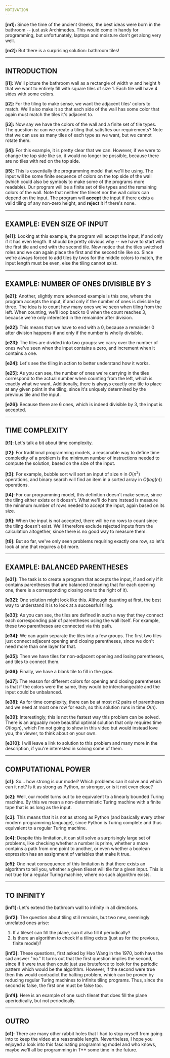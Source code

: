 ```yaml
---
MOTIVATION
---
```


**[m1]:** Since the time of the ancient Greeks, the best ideas were born in the bathroom -- just ask Archimedes. This would come in handy for programming, but unfortunately, laptops and moisture don't get along very well.

**[m2]:** But there is a surprising solution: bathroom tiles!

---
INTRODUCTION
---

**[i1]:** We'll picture the bathroom wall as a rectangle of width $w$ and height $h$ that we want to entirely fill with square tiles of size $1$. Each tile will have $4$ sides with some colors.

**[i2]:** For the tiling to make sense, we want the adjacent tiles' colors to match. We'll also make it so that each side of the wall has some color that again must match the tiles it's adjacent to.

**[i3]:** Now say we have the colors of the wall and a finite set of tile types. The question is: can we create a tiling that satisfies our requirements? Note that we can use as many tiles of each type as we want, but we cannot rotate them.

**[i4]:** For this example, it is pretty clear that we can. However, if we were to change the top side like so, it would no longer be possible, because there are no tiles with red on the top side.

**[i5]:** This is essentially the programming model that we'll be using. The input will be some finite sequence of colors on the top side of the wall (which could also be symbols to make some of the programs more readable). Our program will be a finite set of tile types and the remaining colors of the wall. Note that neither the tileset nor the wall colors can depend on the input. The program will **accept** the input if there exists a valid tiling of any non-zero height, and **reject** it if there's none.

---
EXAMPLE: EVEN SIZE OF INPUT
---

**[e11]:** Looking at this example, the program will accept the input, if and only if it has even length. It should be pretty obvious why -- we have to start with the first tile and end with the second tile. Now notice that the tiles switched roles and we can again place the first and the second tile like so. Since we're always forced to add tiles by twos for the middle colors to match, the input length must be even, else the tiling cannot exist.

---
EXAMPLE: NUMBER OF ONES DIVISIBLE BY 3
---

**[e21]:** Another, slightly more advanced example is this one, where the program accepts the input, if and only if the number of ones is divisible by three. The idea is to count how many ones we've seen when tiling from the left. When counting, we'll loop back to 0 when the count reaches 3, because we're only interested in the remainder after division.

**[e22]:** This means that we have to end with a 0, because a remainder 0 after division happens if and only if the number is wholly divisible.

**[e23]:** The tiles are divided into two groups: we carry over the number of ones we've seen when the input contains a zero, and increment when it contains a one.

**[e24]:** Let's see the tiling in action to better understand how it works.

**[e25]:** As you can see, the number of ones we're carrying in the tiles correspond to the actual number when counting from the left, which is exactly what we want. Additionally, there is always exactly one tile to place at any given point in the tiling, since it's uniquely determined by the previous tile and the input.

**[e26]:** Because there are 6 ones, which is indeed divisible by 3, the input is accepted.

---
TIME COMPLEXITY
---

**[t1]:** Let's talk a bit about time complexity.

**[t2]:** For traditional programming models, a reasonable way to define time complexity of a problem is the minimum number of instructions needed to compute the solution, based on the size of the input.

**[t3]:** For example, bubble sort will sort an input of size $n$ in $O(n^2)$ operations, and binary search will find an item in a sorted array in $O(log(n))$ operations.

**[t4]:** For our programming model, this definition doesn't make sense, since the tiling either exists or it doesn't. What we'll do here instead is measure the minimum number of rows needed to accept the input, again based on its size.

**[t5]:** When the input is not accepted, there will be no rows to count since the tiling doesn't exist. We'll therefore exclude rejected inputs from the calculation altogether, since there is no good way to measure them.

**[t6]:** But so far, we've only seen problems requiring exactly one row, so let's look at one that requires a bit more.

---
EXAMPLE: BALANCED PARENTHESES
---

**[e31]:** The task is to create a program that accepts the input, if and only if it contains parentheses that are balanced (meaning that for each opening one, there is a corresponding closing one to the right of it).

**[e32]:** One solution might look like this. Although daunting at first, the best way to understand it is to look at a successful tiling.

**[e33]:** As you can see, the tiles are defined in such a way that they connect each corresponding pair of parentheses using the wall itself. For example, these two parentheses are connected via this path.

**[e34]:** We can again separate the tiles into a few groups. The first two tiles just connect adjacent opening and closing parentheses, since we don't need more than one layer for that.

**[e35]:** Then we have tiles for non-adjacent opening and losing parentheses, and tiles to connect them.

**[e36]:** Finally, we have a blank tile to fill in the gaps.

**[e37]:** The reason for different colors for opening and closing parentheses is that if the colors were the same, they would be interchangeable and the input could be unbalanced.

**[e38]:** As for time complexity, there can be at most $n/2$ pairs of parentheses and we need at most one row for each, so this solution runs in time $O(n)$.

**[e39]:** Interestingly, this is not the fastest way this problem can be solved. There is an arguably more beautiful optimal solution that only requires time $O(\log n)$, which I'm not going to show in this video but would instead love you, the viewer, to think about on your own.

**[e310]:** I will leave a link to solution to this problem and many more in the description, if you're interested in solving some of them.

---
COMPUTATIONAL POWER
---

**[c1]:** So... how strong is our model? Which problems can it solve and which can it not? Is it as strong as Python, or stronger, or is it not even close?

**[c2]:** Well, our model turns out to be equivalent to a linearly bounded Turing machine. By this we mean a non-deterministic Turing machine with a finite tape that is as long as the input.

**[c3]:** This means that it is not as strong as Python (and basically every other modern programming language), since Python is Turing complete and thus equivalent to a regular Turing machine.

**[c4]:** Despite this limitation, it can still solve a surprisingly large set of problems, like checking whether a number is prime, whether a maze contains a path from one point to another, or even whether a boolean expression has an assignment of variables that make it true.

**[c5]:** One neat consequence of this limitation is that there exists an algorithm to tell you, whether a given tileset will tile for a given input. This is not true for a regular Turing machine, where no such algorithm exists.

---
TO INFINITY
---

**[inf1]:** Let's extend the bathroom wall to infinity in all directions.

**[inf2]:** The question about tiling still remains, but two new, seemingly unrelated ones arise:

1. If a tileset can fill the plane, can it also fill it periodically?
2. Is there an algorithm to check if a tiling exists (just as for the previous, finite model)?

**[inf3]:** These questions, first asked by Hao Wang in the 1970, both have the sad answer "no." It turns out that the first question implies the second, since if it were true then could just use bruteforce to look for the periodic pattern which would be the algorithm. However, if the second were true then this would contradict the halting problem, which can be proven by reducing regular Turing machines to infinite tiling programs. Thus, since the second is false, the first one must be false too.

**[inf4]:** Here is an example of one such tileset that does fill the plane aperiodically, but not periodically.

---
OUTRO
---

**[o1]:** There are many other rabbit holes that I had to stop myself from going into to keep the video at a reasonable length. Nevertheless, I hope you enjoyed a look into this fascinating programming model and who knows, maybe we'll all be programming in T++ some time in the future.
